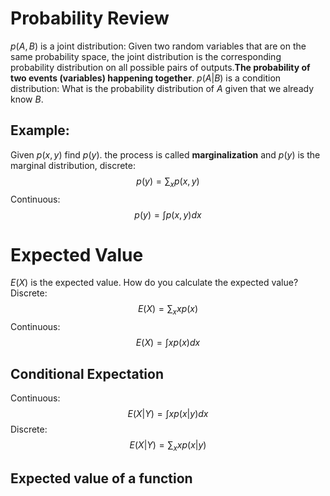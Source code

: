 # Probability Review
$p(A,B)$ is a joint distribution: Given two random variables that are on the same probability space, the joint distribution is the corresponding probability distribution on all possible pairs of outputs.**The probability of two events (variables) happening together**.
$p(A | B)$ is a condition distribution: What is the probability distribution of $A$ given that we already know $B$. 
## Example: 
Given $p(x,y)$ find $p(y)$. the process is called **marginalization** and $p(y)$ is the marginal distribution, discrete: $$p(y) = \sum_{x} p(x,y)$$ Continuous: $$p(y) = \int p(x,y) dx$$
# Expected Value
$E(X)$ is the expected value. How do you calculate the expected value? 
Discrete: 
$$E(X) = \sum_{x} xp(x)$$ Continuous: $$E(X) = \int xp(x) dx$$
## Conditional Expectation
Continuous: $$ E(X | Y) = \int xp(x|y)dx$$
Discrete: $$E(X | Y) = \sum_{x} xp(x | y)$$
## Expected value of a function
